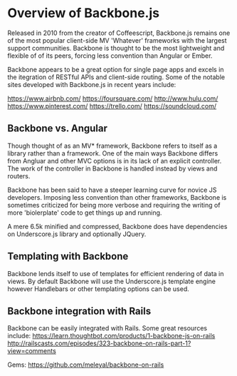 # Overview of Backbone.js

Released in 2010 from the creator of Coffeescript, Backbone.js remains one of the most popular client-side MV 'Whatever' frameworks with the largest support communities. Backbone is thought to be the most lightweight and flexible of of its peers, forcing less convention than Angular or Ember.

Backbone appears to be a great option for single page apps and excels in the itegration of RESTful APIs and client-side routing. Some of the notable sites developed with Backbone.js in recent years include:

https://www.airbnb.com/
https://foursquare.com/
http://www.hulu.com/
https://www.pinterest.com/
https://trello.com/
https://soundcloud.com/

## Backbone vs. Angular
Though thought of as an MV* framework, Backbone refers to itself as a library rather than a framework. One of the main ways Backbone differs from Angluar and other MVC options is in its lack of an explicit controller. The work of the controller in Backbone is handled instead by views and routers.

Backbone has been said to have a steeper learning curve for novice JS developers. Imposing less convention than other frameworks, Backbone is sometimes criticized for being more verbose and requiring the writing of more 'biolerplate' code to get things up and running.

A mere 6.5k minified and compressed, Backbone does have dependencies on Underscore.js library and optionally JQuery.

## Templating with Backbone
Backbone lends itself to use of templates for efficient rendering of data in views. By default Backbone will use the Underscore.js template engine however Handlebars or other templating options can be used.

## Backbone integration with Rails
Backbone can be easily integrated with Rails. Some great resources include:
https://learn.thoughtbot.com/products/1-backbone-js-on-rails
http://railscasts.com/episodes/323-backbone-on-rails-part-1?view=comments

Gems:
https://github.com/meleyal/backbone-on-rails
